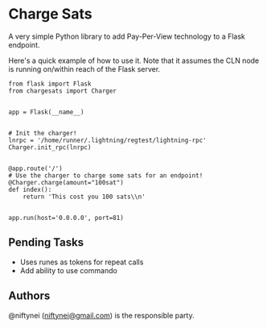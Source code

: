 # Charge Sats

A very simple Python library to add Pay-Per-View technology to a Flask endpoint.

Here's a quick example of how to use it. Note that it assumes the CLN node is running on/within reach of the Flask server.



```
from flask import Flask
from chargesats import Charger


app = Flask(__name__)


# Init the charger!
lnrpc = '/home/runner/.lightning/regtest/lightning-rpc'
Charger.init_rpc(lnrpc)


@app.route('/')
# Use the charger to charge some sats for an endpoint!
@Charger.charge(amount="100sat")
def index():
    return 'This cost you 100 sats\\n'


app.run(host='0.0.0.0', port=81)
```

## Pending Tasks

- Uses runes as tokens for repeat calls
- Add ability to use commando


## Authors

@niftynei (niftynei@gmail.com) is the responsible party.
